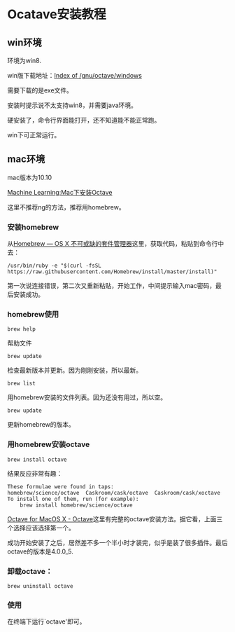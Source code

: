 # Ocatave安装教程  


## win环境  

环境为win8.

win版下载地址：[Index of /gnu/octave/windows](https://ftp.gnu.org/gnu/octave/windows/)  

需要下载的是exe文件。  

安装时提示说不太支持win8，并需要java环境。  

硬安装了，命令行界面能打开，还不知道能不能正常跑。  

win下可正常运行。  

## mac环境  

mac版本为10.10  

[Machine Learning:Mac下安装Octave](http://mooc.guokr.com/note/15825/)  

这里不推荐ng的方法，推荐用homebrew。  

### 安装homebrew  

从[Homebrew — OS X 不可或缺的套件管理器](http://brew.sh/index_zh-cn.html)这里，获取代码，粘贴到命令行中去：  

	/usr/bin/ruby -e "$(curl -fsSL https://raw.githubusercontent.com/Homebrew/install/master/install)"  

第一次说连接错误，第二次又重新粘贴，开始工作，中间提示输入mac密码，最后安装成功。  

### homebrew使用  

	brew help  
帮助文件  

	brew update  
检查最新版本并更新。因为刚刚安装，所以最新。  

	brew list  
用homebrew安装的文件列表。因为还没有用过，所以空。   

	brew update
更新homebrew的版本。

### 用homebrew安装octave  

	brew install octave  

结果反应非常有趣：   

	These formulae were found in taps:  
	homebrew/science/octave  Caskroom/cask/octave  Caskroom/cask/xoctave  
	To install one of them, run (for example):  
	    brew install homebrew/science/octave  

[Octave for MacOS X - Octave](http://wiki.octave.org/Octave_for_MacOS_X)这里有完整的octave安装方法。据它看，上面三个选择应该选择第一个。  

成功开始安装了之后，居然差不多一个半小时才装完，似乎是装了很多插件。最后octave的版本是4.0.0_5.    

### 卸载octave：  

	brew uninstall octave

### 使用  

在终端下运行`octave'即可。

